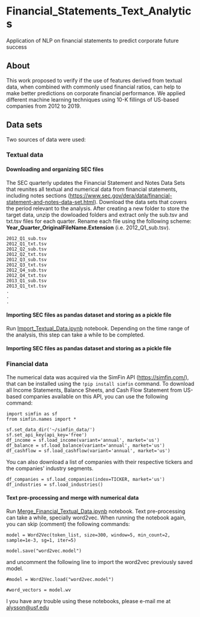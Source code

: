 # Financial_Statements_Text_Analytics
Application of NLP on financial statements to predict corporate future success

## About
This work proposed to verify if the use of features derived from textual data, when combined with commonly used financial ratios, can help to make better predictions on corporate financial performance. We applied different machine learning techniques using 10-K fillings of US-based companies from 2012 to 2019.

## Data sets
Two sources of data were used:

### Textual data
#### Downloading and organizing SEC files
The SEC quarterly updates the Financial Statement and Notes Data Sets that reunites all textual and numerical data from financial statements, including notes sections (https://www.sec.gov/dera/data/financial-statement-and-notes-data-set.html). Download the data sets that covers the period relevant to the analysis. After creating a new folder to store the target data, unzip the dowloaded folders and extract only the sub.tsv and txt.tsv files for each quarter. Rename each file using the following scheme: **Year_Quarter_OriginalFileName.Extension** (i.e. 2012_Q1_sub.tsv).
```
2012_Q1_sub.tsv
2012_Q1_txt.tsv
2012_Q2_sub.tsv
2012_Q2_txt.tsv
2012_Q3_sub.tsv
2012_Q3_txt.tsv
2012_Q4_sub.tsv
2012_Q4_txt.tsv
2013_Q1_sub.tsv
2013_Q1_txt.tsv
.
.
.
``` 

#### Importing SEC files as pandas dataset and storing as a pickle file

Run [Import_Textual_Data.ipynb](./Import_Textual_Data.ipynb) notebook.
Depending on the time range of the analysis, this step can take a while to be completed.

#### Importing SEC files as pandas dataset and storing as a pickle file


### Financial data
The numerical data was acquired via the SimFin API (https://simfin.com/), that can be installed using the `!pip install simfin` command.
To download all Income Statements, Balance Sheets, and Cash Flow Statement from US-based companies available on this API, you can use the following command:

```
import simfin as sf
from simfin.names import *

sf.set_data_dir('~/simfin_data/')
sf.set_api_key(api_key='free')
df_income = sf.load_income(variant='annual', market='us')
df_balance = sf.load_balance(variant='annual', market='us')
df_cashflow = sf.load_cashflow(variant='annual', market='us')
```

You can also download a list of companies with their respective tickers and the companies' industry segments.

```
df_companies = sf.load_companies(index=TICKER, market='us')
df_industries = sf.load_industries()
```

#### Text pre-processing and merge with numerical data

Run [Merge_Financial_Textual_Data.ipynb](./Merge_Financial_Textual_Data.ipynb) notebook.
Text pre-processing can take a while, specially word2vec.
When running the notebook again, you can skip (comment) the following commands:
```
model = Word2Vec(token_list, size=300, window=5, min_count=2, sample=1e-3, sg=1, iter=5)
```
```
model.save("word2vec.model")
```


and uncomment the following line to import the word2vec previously saved model.

```
#model = Word2Vec.load("word2vec.model")
```
```
#word_vectors = model.wv
```

I you have any trouble using these notebooks, please e-mail me at alysson@usf.edu

